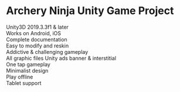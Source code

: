 # Archery Ninja Unity Game Project
 Unity3D 2019.3.3f1 & later <br />
 Works on Android, iOS <br />
 Complete documentation <br />
 Easy to modify and reskin  <br />
 Addictive & challenging gameplay <br />
 All graphic files Unity ads banner & interstitial <br />
 One tap gameplay <br />
 Minimalist design <br />
 Play offline <br />
 Tablet support
